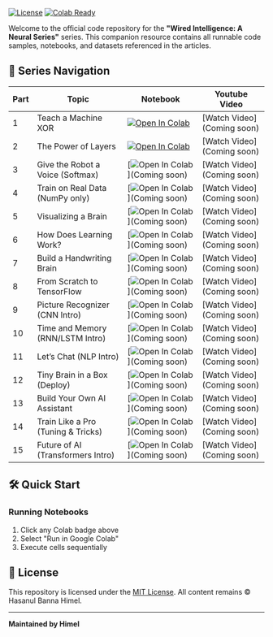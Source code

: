 [![License](https://img.shields.io/badge/License-MIT-blue.svg)](LICENSE)
[![Colab Ready](https://colab.research.google.com/assets/colab-badge.svg)](https://colab.research.google.com/github/yourusername/repo-name)

Welcome to the official code repository for the **"Wired Intelligence: A Neural Series"** series. This companion resource contains all runnable code samples, notebooks, and datasets referenced in the articles.


## 🚀 Series Navigation

| Part | Topic | Notebook | Youtube Video | 
|------|-------|----------|---------------|
| 1 | Teach a Machine XOR | [![Open In Colab](https://colab.research.google.com/assets/colab-badge.svg)](https://colab.research.google.com/drive/1MpY-8lTRxSAMLB4wI7abcVKmI5JGiBOo?usp=sharing) | [Watch Video](Coming soon) |
| 2 | The Power of Layers | [![Open In Colab](https://colab.research.google.com/assets/colab-badge.svg)](https://colab.research.google.com/drive/1hqJSrjXzdqcRjOVV4vQYoHBPhZAbuvOT?usp=sharing) | [Watch Video](Coming soon) |
| 3 | Give the Robot a Voice (Softmax) | [![Open In Colab](https://colab.research.google.com/assets/colab-badge.svg)](Coming soon) | [Watch Video](Coming soon) |
| 4 | Train on Real Data (NumPy only) | [![Open In Colab](https://colab.research.google.com/assets/colab-badge.svg)](Coming soon) | [Watch Video](Coming soon) |
| 5 | Visualizing a Brain | [![Open In Colab](https://colab.research.google.com/assets/colab-badge.svg)](Coming soon) | [Watch Video](Coming soon) |
| 6 | How Does Learning Work? | [![Open In Colab](https://colab.research.google.com/assets/colab-badge.svg)](Coming soon) | [Watch Video](Coming soon) |
| 7 | Build a Handwriting Brain | [![Open In Colab](https://colab.research.google.com/assets/colab-badge.svg)](Coming soon) | [Watch Video](Coming soon) |
| 8 | From Scratch to TensorFlow | [![Open In Colab](https://colab.research.google.com/assets/colab-badge.svg)](Coming soon) | [Watch Video](Coming soon) |
| 9 | Picture Recognizer (CNN Intro) | [![Open In Colab](https://colab.research.google.com/assets/colab-badge.svg)](Coming soon) | [Watch Video](Coming soon) |
| 10 | Time and Memory (RNN/LSTM Intro) | [![Open In Colab](https://colab.research.google.com/assets/colab-badge.svg)](Coming soon) | [Watch Video](Coming soon) |
| 11 | Let’s Chat (NLP Intro) | [![Open In Colab](https://colab.research.google.com/assets/colab-badge.svg)](Coming soon) | [Watch Video](Coming soon) |
| 12 | Tiny Brain in a Box (Deploy) | [![Open In Colab](https://colab.research.google.com/assets/colab-badge.svg)](Coming soon) | [Watch Video](Coming soon) |
| 13 | Build Your Own AI Assistant | [![Open In Colab](https://colab.research.google.com/assets/colab-badge.svg)](Coming soon) | [Watch Video](Coming soon) |
| 14 | Train Like a Pro (Tuning & Tricks) | [![Open In Colab](https://colab.research.google.com/assets/colab-badge.svg)](Coming soon) | [Watch Video](Coming soon) |
| 15 | Future of AI (Transformers Intro) | [![Open In Colab](https://colab.research.google.com/assets/colab-badge.svg)](Coming soon) | [Watch Video](Coming soon) |

## 🛠️ Quick Start

### Running Notebooks
1. Click any Colab badge above
2. Select "Run in Google Colab"
3. Execute cells sequentially


## 📜 License
This repository is licensed under the [MIT License](LICENSE). All content remains © Hasanul Banna Himel.

---

**Maintained by Himel**  
